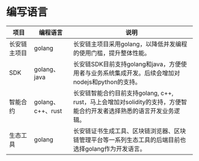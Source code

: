 # 编写语言

 


| 项目         | 编程语言          | 说明                                                         |
| ------------ | ----------------- | ------------------------------------------------------------ |
| 长安链主项目 | golang            | 长安链主项目采用golang，以降低并发编程的使用门槛，提升整体性能。 |
| SDK          | golang、java      | 长安链SDK目前支持golang和java，方便使用者与业务系统集成开发。后续会增加对nodejs和python的支持。 |
| 智能合约     | golang、c++、rust | 长安链智能合约目前支持golang, c++, rust，马上会增加对solidity的支持，方便智能合约开发者选择熟悉的语言开发业务逻辑。 |
| 生态工具     | golang            | 长安链证书生成工具、区块链浏览器、区块链管理平台等一系列生态工具的后端目前也选择golang作为开发语言。 |